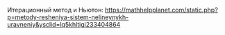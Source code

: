 Итерационный метод и Ньютон: https://mathhelpplanet.com/static.php?p=metody-resheniya-sistem-nelineynykh-uravneniy&ysclid=lq5khltigj233404864
